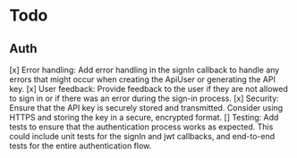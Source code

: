 # Todo

## Auth

[x] Error handling: Add error handling in the signIn callback to handle any errors that might occur when creating the ApiUser or generating the API key.
[x] User feedback: Provide feedback to the user if they are not allowed to sign in or if there was an error during the sign-in process.
[x] Security: Ensure that the API key is securely stored and transmitted. Consider using HTTPS and storing the key in a secure, encrypted format.
[] Testing: Add tests to ensure that the authentication process works as expected. This could include unit tests for the signIn and jwt callbacks, and end-to-end tests for the entire authentication flow.

